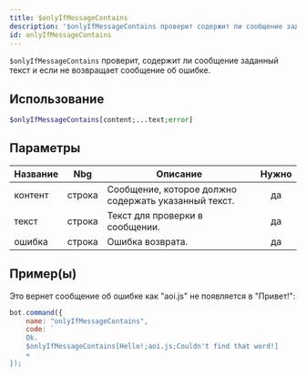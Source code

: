 ```yaml
---
title: $onlyIfMessageContains
description: '$onlyIfMessageContains проверит содержит ли сообщение заданный текст и если не вернет сообщение об ошибке.'
id: onlyIfMessageContains
---
```


`$onlyIfMessageContains` проверит, содержит ли сообщение заданный текст и если не возвращает сообщение об ошибке.

## Использование

```php
$onlyIfMessageContains[content;...text;error]
```

## Параметры

| Название | Nbg    | Описание                                             | Нужно |
| -------- | ------ | ---------------------------------------------------- |:-----:|
| контент  | строка | Сообщение, которое должно содержать указанный текст. |  да   |
| текст    | строка | Текст для проверки в сообщении.                      |  да   |
| ошибка   | строка | Ошибка возврата.                                     |  да   |

## Пример(ы)

Это вернет сообщение об ошибке как "aoi.js" не появляется в "Привет!":

```javascript
bot.command({
    name: "onlyIfMessageContains",
    code: `
    Ok.
    $onlyIfMessageContains[Hello!;aoi.js;Couldn't find that word!]
    «
});
```